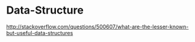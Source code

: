 Data-Structure
==============
http://stackoverflow.com/questions/500607/what-are-the-lesser-known-but-useful-data-structures

